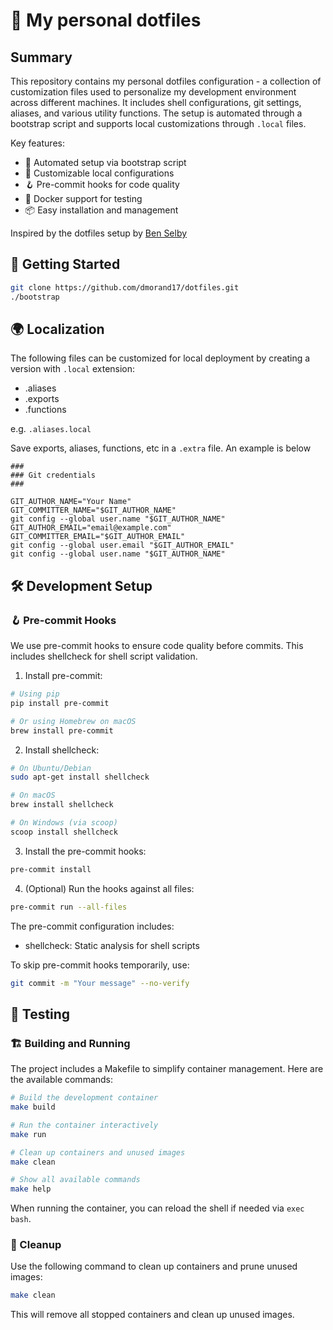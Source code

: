 # 🚀 My personal dotfiles

## Summary

This repository contains my personal dotfiles configuration - a collection of customization files used to personalize my development environment across different machines. It includes shell configurations, git settings, aliases, and various utility functions. The setup is automated through a bootstrap script and supports local customizations through `.local` files.

Key features:

- 🔧 Automated setup via bootstrap script
- 🎨 Customizable local configurations
- 🪝 Pre-commit hooks for code quality
- 🐳 Docker support for testing
- 📦 Easy installation and management

Inspired by the dotfiles setup by [Ben Selby](https://github.com/benmatselby/dotfiles)

## 🏁 Getting Started

```bash
git clone https://github.com/dmorand17/dotfiles.git
./bootstrap
```

## 🌍 Localization

The following files can be customized for local deployment by creating a version with `.local` extension:

- .aliases
- .exports
- .functions

e.g. `.aliases.local`

Save exports, aliases, functions, etc in a `.extra` file. An example is below

```
###
### Git credentials
###

GIT_AUTHOR_NAME="Your Name"
GIT_COMMITTER_NAME="$GIT_AUTHOR_NAME"
git config --global user.name "$GIT_AUTHOR_NAME"
GIT_AUTHOR_EMAIL="email@example.com"
GIT_COMMITTER_EMAIL="$GIT_AUTHOR_EMAIL"
git config --global user.email "$GIT_AUTHOR_EMAIL"
git config --global user.name "$GIT_AUTHOR_NAME"
```

## 🛠️ Development Setup

### 🪝 Pre-commit Hooks

We use pre-commit hooks to ensure code quality before commits. This includes shellcheck for shell script validation.

1. Install pre-commit:

```bash
# Using pip
pip install pre-commit

# Or using Homebrew on macOS
brew install pre-commit
```

2. Install shellcheck:

```bash
# On Ubuntu/Debian
sudo apt-get install shellcheck

# On macOS
brew install shellcheck

# On Windows (via scoop)
scoop install shellcheck
```

3. Install the pre-commit hooks:

```bash
pre-commit install
```

4. (Optional) Run the hooks against all files:

```bash
pre-commit run --all-files
```

The pre-commit configuration includes:

- shellcheck: Static analysis for shell scripts

To skip pre-commit hooks temporarily, use:

```bash
git commit -m "Your message" --no-verify
```

## 🧪 Testing

### 🏗️ Building and Running

The project includes a Makefile to simplify container management. Here are the available commands:

```bash
# Build the development container
make build

# Run the container interactively
make run

# Clean up containers and unused images
make clean

# Show all available commands
make help
```

When running the container, you can reload the shell if needed via `exec bash`.

### 🧹 Cleanup

Use the following command to clean up containers and prune unused images:

```bash
make clean
```

This will remove all stopped containers and clean up unused images.
